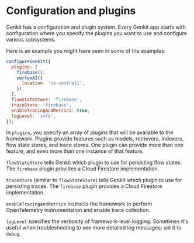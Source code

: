# Configuration and plugins

Genkit has a configuration and plugin system. Every Genkit app starts with
configuration where you specify the plugins you want to use and configure
various subsystems.

Here is an example you might have seen in some of the examples:

```js
configureGenkit({
  plugins: [
    firebase(),
    vertexAI({
      location: 'us-central1',
    }),
  ],
  flowStateStore: 'firebase',
  traceStore: 'firebase',
  enableTracingAndMetrics: true,
  logLevel: 'info',
});
```

In `plugins`, you specify an array of plugins that will be available to the
framework. Plugins provide features such as models, retrievers, indexers, flow
state stores, and trace stores. One plugin can provide more than one feature,
and even more than one instance of that feature.

`flowStateStore` tells Genkit which plugin to use for persisting flow states.
The `firebase` plugin provides a Cloud Firestore implementation.

`traceStore` (similar to `flowStateStore`) tells Genkit which plugin to use for
persisting traces. The `firebase` plugin provides a Cloud Firestore
implementation.

`enableTracingAndMetrics` instructs the framework to perform OpenTelemetry
instrumentation and enable trace collection.

`logLevel` specifies the verbosity of framework-level logging. Sometimes it's
useful when troubleshooting to see more detailed log messages; set it to
`debug`.
